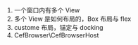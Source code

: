 1. 一个窗口内有多个 View
1. 多个 View 是如何布局的，Box 布局与 flex
1. custome 布局，锚定与 docking
1. CefBrowser\CefBrowserHost
